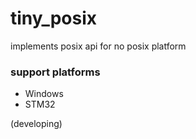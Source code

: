 # tiny_posix

implements posix api for no posix platform

### support platforms
- Windows
- STM32

(developing)




